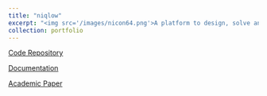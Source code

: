 ```yaml
---
title: "niqlow"
excerpt: "<img src='/images/nicon64.png'>A platform to design, solve and estimate Dynamic Programs"
collection: portfolio
---
```


<a href="https://github.com/ferrall/niqlow">Code Repository</a>

<a href="../../niqlow/niqlow.ox.html">Documentation</a>

<a href="../../OODP/">Academic Paper</a>
